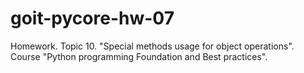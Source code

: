 # goit-pycore-hw-07
Homework. Topic 10.  "Special methods usage for object operations". Course "Python programming Foundation and Best practices".
